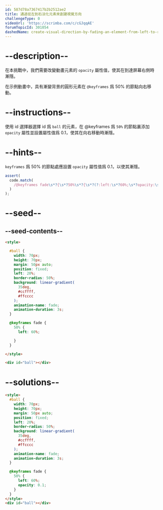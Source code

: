 ```yaml
---
id: 587d78a7367417b2b2512ae2
title: 通過從左到右淡化元素來創建視覺方向
challengeType: 0
videoUrl: 'https://scrimba.com/c/cGJqqAE'
forumTopicId: 301054
dashedName: create-visual-direction-by-fading-an-element-from-left-to-right
---
```


# --description--

在本挑戰中，我們需要改變動畫元素的 `opacity` 屬性值，使其在到達屏幕右側時漸隱。

在示例動畫中，具有漸變背景的圓形元素在 `@keyframes` 爲 50% 的節點向右移動。

# --instructions--

使用 id 選擇器選擇 id 爲 `ball` 的元素，在 @keyframes 爲 `50%` 的節點裏添加 `opacity` 屬性並設置屬性值爲 0.1，使其在向右移動時漸隱。

# --hints--

`keyframes` 爲 50% 的節點處應設置 `opacity` 屬性值爲 0.1，以使其漸隱。

```js
assert(
  code.match(
    /@keyframes fade\s*?{\s*?50%\s*?{\s*?(?:left:\s*?60%;\s*?opacity:\s*?0?\.1;|opacity:\s*?0?\.1;\s*?left:\s*?60%;)/gi
  )
);
```

# --seed--

## --seed-contents--

```html
<style>

  #ball {
    width: 70px;
    height: 70px;
    margin: 50px auto;
    position: fixed;
    left: 20%;
    border-radius: 50%;
    background: linear-gradient(
      35deg,
      #ccffff,
      #ffcccc
    );
    animation-name: fade;
    animation-duration: 3s;
  }

  @keyframes fade {
    50% {
      left: 60%;

    }
  }

</style>

<div id="ball"></div>
```

# --solutions--

```html
<style>
  #ball {
    width: 70px;
    height: 70px;
    margin: 50px auto;
    position: fixed;
    left: 20%;
    border-radius: 50%;
    background: linear-gradient(
      35deg,
      #ccffff,
      #ffcccc
    );
    animation-name: fade;
    animation-duration: 3s;
  }

  @keyframes fade {
    50% {
      left: 60%;
      opacity: 0.1;
    }
  }
</style>
<div id="ball"></div>
```
